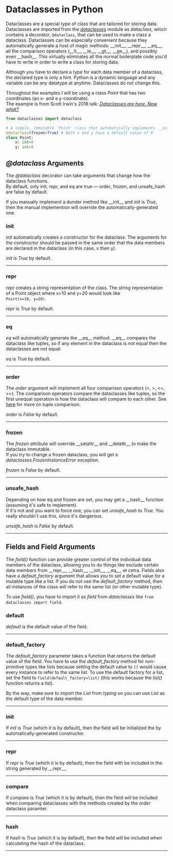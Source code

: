 # Dataclasses in Python
Dataclasses are a special type of class that are tailored for storing data. Dataclasses are imported from the [_dataclasses_](https://docs.python.org/3/library/dataclasses.html)
module as _dataclass_, which contains a decorator, `@dataclass`, that can be used to make a class a dataclass. Dataclasses can be especially convenient because they automatically 
generate a host of magic methods: \_\_init_\_\, \_\_repr_\_\, \_\_eq\_\_, all the comparison operators (\_\_lt\_\_, \_\_le\_\_, \_\_gt\_\_, \_\_ge\_\_), and possibly even
\_\_hash\_\_. This virtually eliminates all the normal boilerplate code you'd have to write in order to write a class for storing data.

Although you have to declare a type for each data member of a dataclass, the declared type is only a hint. Python is a dynamic language and any variable can be any datatype
at anytime. Dataclasses do not change this.

Throughout the examples I will be using a class _Point_ that has two coordinates (an x- and a y-coordinate). <br />
The example is from Scott Irwin's 2018 talk: [_Dataclasses are here. Now what?_](https://www.youtube.com/watch?v=zHY1oaYxxjA) <br />
```Python
from dataclasses import dataclass

# A simple, immutable 'Point' class that automatically implements __init__, __repr__ and, __eq__
@dataclass(frozen=True) # Both x and y have a default value of 0
class Point:
    x: int=0
    y: int=0
```

## _@dataclass_ Arguments
The _@dataclass_ decorator can take arguments that change how the dataclass functions. <br />
By default, only init, repr, and eq are true — order, frozen, and unsafe_hash are false by default.

If you manually implement a dunder method like \_\_init\_\_ and _init_ is _True_, then the manual implemention will override the automatically-generated one.

### init
_init_ automatically creates a constructor for the dataclass. The arguments for the constructor should be passed in the same order that the data members
are declared in the dataclass (in this case, x then y).

_init_ is _True_ by default.

---

### repr
_repr_ creates a string representation of the class. The string representation of a Point object where x=10 and y=20 would look like <br />
`Point(x=10, y=20)`.

_repr_ is _True_ by default.

---

### eq
_eq_ will automatically generate the \_\_eq\_\_ method. \_\_eq\_\_ compares the dataclass like tuples, so if any element in the dataclass is not equal
then the dataclasses are not equal.

_eq_ is _True_ by default.

---

### order
The _order_ argument will implement all four comparison operators (<, >, <=, >=). The comparison operators compare the dataclasses 
like tuples, so the first unequal operation is how the dataclass will compare to each other. See [here](https://howtodoinjava.com/python/misc/compare-tuples/) for more on tuple comparison.

_order_ is _False_ by default.

---

### frozen
The _frozen_ attribute will override \_\_setattr\_\_ and \_\_delattr\_\_ to make the dataclass immutable. <br />
If you try to change a frozen dataclass, you will get a _dataclasses.FrozenInstanceError_ exception.

_frozen_ is _False_ by default.

---

### unsafe_hash
Depending on how eq and frozen are set, you may get a \_\_hash\_\_ function (assuming it's safe to implement). <br /> 
If it's not and you want to force one, you can set _unsafe\_hash_ to _True_. You really shouldn't use this, since it's dangerous.

_unsafe\_hash_ is _False_ by default.

---

## Fields and Field Arguments
The _field()_ function can provide greater control of the individual data members of the dataclass, allowing you to do things like exclude certain data members from \_\_repr\_\_,
\_\_hash\_\_, \_\_init\_\_, \_\_eq\_\_, et cetra. Fields also have a _default\_factory_ argument that allows you to set a default value for a mutable type like a list. If you 
do not use the _default\_factory_ method, then all instances of the class will refer to the same list (or other mutable type).

To use _field()_, you have to import it as _field_ from _dataclasses_ like `from dataclasses import field`.

### default
_default_ is the default value of the field.

---

### default_factory
The _default\_factory_ parameter takes a function that returns the default value of the field.
You have to use the _default\_factory_ method for non-primitive types like lists because setting the default value to `[]` would cause every instance to refer
to the same list. To use the default factory for a list, set the field to `field(default_factory=list)` (this works because the _list()_ function returns a list).

By the way, make sure to import the _List_ from _typing_ so you can use _List_ as the default type of the data member.

---

### init
If _init_ is _True_ (which it is by default), then the field will be initialized the by automatically-generated constructor.

---

### repr
If _repr_ is _True_ (which it is by default), then the field with be included in the string generated by \_\_repr\_\_.

---

### compare
If _compare_ is _True_ (which it is by default), then the field will be included when comparing dataclasses with the methods created by the _order_ dataclass paramter.

---

### hash
If _hash_ is _True_ (which it is by default), then the field will be included when calculating the hash of the dataclass.

---
